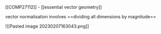 [[COMP27112]] - [[essential vector geometry]]

vector normalisation involves ==dividing all dimensions by magnitude==

![[Pasted image 20230207163043.png]]
